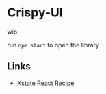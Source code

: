 # Crispy-UI
wip

run `npm start` to open the library

## Links
* [Xstate React Recipe](https://xstate.js.org/docs/recipes/react.html#usage-with-react)
